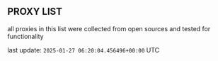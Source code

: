 ## PROXY LIST

all proxies in this list were collected from open sources and tested for functionality

last update: `2025-01-27 06:20:04.456496+00:00` UTC
